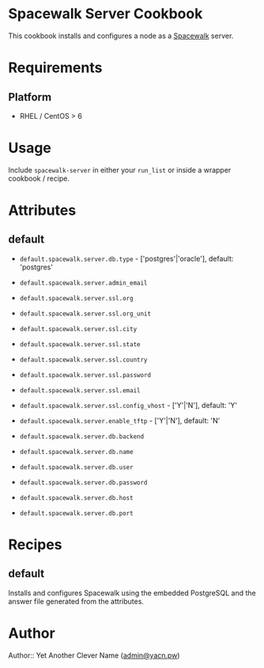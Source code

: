 # Spacewalk Server Cookbook #

This cookbook installs and configures a node as a [Spacewalk](http://spacewalk.redhat.com/)
server.

# Requirements #

## Platform ##

* RHEL / CentOS  > 6

# Usage #

Include `spacewalk-server` in either your `run_list` or inside a wrapper
cookbook / recipe.

# Attributes #

## default ##

- `default.spacewalk.server.db.type` - ['postgres'|'oracle'], default: 'postgres'

- `default.spacewalk.server.admin_email`
- `default.spacewalk.server.ssl.org`
- `default.spacewalk.server.ssl.org_unit`
- `default.spacewalk.server.ssl.city`
- `default.spacewalk.server.ssl.state`
- `default.spacewalk.server.ssl.country`
- `default.spacewalk.server.ssl.password`
- `default.spacewalk.server.ssl.email`
- `default.spacewalk.server.ssl.config_vhost` - ['Y'|'N'], default: 'Y'
- `default.spacewalk.server.enable_tftp` - ['Y'|'N'], default: 'N'
- `default.spacewalk.server.db.backend`
- `default.spacewalk.server.db.name`
- `default.spacewalk.server.db.user`
- `default.spacewalk.server.db.password`
- `default.spacewalk.server.db.host`
- `default.spacewalk.server.db.port`

# Recipes #

## default ##

Installs and configures Spacewalk using the embedded PostgreSQL and the answer
file generated from the attributes.

# Author #

Author:: Yet Another Clever Name (<admin@yacn.pw>)
